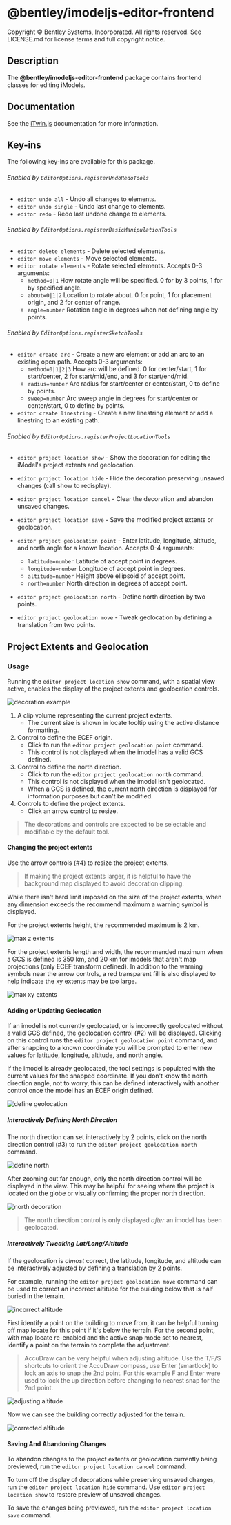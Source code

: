 # @bentley/imodeljs-editor-frontend

Copyright © Bentley Systems, Incorporated. All rights reserved. See LICENSE.md for license terms and full copyright notice.

## Description

The __@bentley/imodeljs-editor-frontend__ package contains frontend classes for editing iModels.

## Documentation

See the [iTwin.js](https://www.itwinjs.org) documentation for more information.

## Key-ins

The following key-ins are available for this package.

###### Enabled by `EditorOptions.registerUndoRedoTools`

* `editor undo all` - Undo all changes to elements.
* `editor undo single` - Undo last change to elements.
* `editor redo` - Redo last undone change to elements.

###### Enabled by `EditorOptions.registerBasicManipulationTools`

* `editor delete elements` - Delete selected elements.
* `editor move elements` - Move selected elements.
* `editor rotate elements` - Rotate selected elements. Accepts 0-3 arguments:
  * `method=0|1` How rotate angle will be specified. 0 for by 3 points, 1 for by specified angle.
  * `about=0|1|2` Location to rotate about. 0 for point, 1 for placement origin, and 2 for center of range.
  * `angle=number` Rotation angle in degrees when not defining angle by points.

###### Enabled by `EditorOptions.registerSketchTools`

* `editor create arc` - Create a new arc element or add an arc to an existing open path. Accepts 0-3 arguments:
  * `method=0|1|2|3` How arc will be defined. 0 for center/start, 1 for start/center, 2 for start/mid/end, and 3 for start/end/mid.
  * `radius=number` Arc radius for start/center or center/start, 0 to define by points.
  * `sweep=number` Arc sweep angle in degrees for start/center or center/start, 0 to define by points.
* `editor create linestring` - Create a new linestring element or add a linestring to an existing path.

###### Enabled by `EditorOptions.registerProjectLocationTools`

* `editor project location show` - Show the decoration for editing the iModel's project extents and geolocation.
* `editor project location hide` - Hide the decoration preserving unsaved changes (call show to redisplay).
* `editor project location cancel` - Clear the decoration and abandon unsaved changes.
* `editor project location save` - Save the modified project extents or geolocation.

* `editor project geolocation point` - Enter latitude, longitude, altitude, and north angle for a known location. Accepts 0-4 arguments:
  * `latitude=number` Latitude of accept point in degrees.
  * `longitude=number` Longitude of accept point in degrees.
  * `altitude=number` Height above ellipsoid of accept point.
  * `north=number` North direction in degrees of accept point.
* `editor project geolocation north` - Define north direction by two points.
* `editor project geolocation move` - Tweak geolocation by defining a translation from two points.

## Project Extents and Geolocation

### Usage

Running the `editor project location show` command, with a spatial view active, enables the display of the project extents and geolocation controls.

![decoration example](https://raw.githubusercontent.com/imodeljs/imodeljs/master/editor/frontend/docs/images/pl_decoration.png "Example of decoration for a geolocated imodel")

1. A clip volume representing the current project extents.
    * The current size is shown in locate tooltip using the active distance formatting.
2. Control to define the ECEF origin.
    * Click to run the `editor project geolocation point` command.
    * This control is not displayed when the imodel has a valid GCS defined.
3. Control to define the north direction.
    * Click to run the `editor project geolocation north` command.
    * This control is not displayed when the imodel isn't geolocated.
    * When a GCS is defined, the current north direction is displayed for information purposes but can't be modified.
4. Controls to define the project extents.
    * Click an arrow control to resize.

> The decorations and controls are expected to be selectable and modifiable by the default tool.

#### Changing the project extents

Use the arrow controls (#4) to resize the project extents.

> If making the project extents larger, it is helpful to have the background map displayed to avoid decoration clipping.

While there isn't hard limit imposed on the size of the project extents, when any dimension exceeds the recommend maximum a warning symbol is displayed.

For the project extents height, the recommended maximum is 2 km.

![max z extents](https://raw.githubusercontent.com/imodeljs/imodeljs/master/editor/frontend/docs/images/pl_extent_z.png "Example of z extents larger than recommended")

For the project extents length and width, the recommended maximum when a GCS is defined is 350 km, and 20 km for imodels that aren't map projections (only ECEF transform defined). In addition to the warning symbols near the arrow controls, a red transparent fill is also displayed to help indicate the xy extents may be too large.

![max xy extents](https://raw.githubusercontent.com/imodeljs/imodeljs/master/editor/frontend/docs/images/pl_extent_xy.png "Example of z extents larger than recommended")

#### Adding or Updating Geolocation

If an imodel is not currently geolocated, or is incorrectly geolocated without a valid GCS defined, the geolocation control (#2) will be displayed. Clicking on this control runs the `editor project geolocation point` command, and after snapping to a known coordinate you will be prompted to enter new values for latitude, longitude, altitude, and north angle.

If the imodel is already geolocated, the tool settings is populated with the current values for the snapped coordinate. If you don't know the north direction angle, not to worry, this can be defined interactively with another control once the model has an ECEF origin defined.

![define geolocation](https://raw.githubusercontent.com/imodeljs/imodeljs/master/editor/frontend/docs/images/pl_geolocate.png "Example of defining ECEF origin")

##### Interactively Defining North Direction

The north direction can set interactively by 2 points, click on the north direction control (#3) to run the  `editor project geolocation north` command.

![define north](https://raw.githubusercontent.com/imodeljs/imodeljs/master/editor/frontend/docs/images/pl_north_1.png "Example of defining north direction by 2 points")

After zooming out far enough, only the north direction control will be displayed in the view. This may be helpful for seeing where the project is located on the globe or visually confirming the proper north direction.

![north decoration](https://raw.githubusercontent.com/imodeljs/imodeljs/master/editor/frontend/docs/images/pl_north_2.png "Example of north decoration when zoomed out")

> The north direction control is only displayed *after* an imodel has been geolocated.

##### Interactively Tweaking Lat/Long/Altitude

If the geolocation is *almost* correct, the latitude, longitude, and altitude can be interactively adjusted by defining a translation by 2 points.

For example, running the `editor project geolocation move` command can be used to correct an incorrect altitude for the building below that is half buried in the terrain.

![incorrect altitude](https://raw.githubusercontent.com/imodeljs/imodeljs/master/editor/frontend/docs/images/pl_move_1.png "Example of incorrect altitude")

First identify a point on the building to move from, it can be helpful turning off map locate for this point if it's below the terrain. For the second point, with map locate re-enabled and the active snap mode set to nearest, identify a point on the terrain to complete the adjustment.

> AccuDraw can be very helpful when adjusting altitude. Use the T/F/S shortcuts to orient the AccuDraw compass, use Enter (smartlock) to lock an axis to snap the 2nd point. For this example F and Enter were used to lock the up direction before changing to nearest snap for the 2nd point.

![adjusting altitude](https://raw.githubusercontent.com/imodeljs/imodeljs/master/editor/frontend/docs/images/pl_move_2.png "Example of interactively adjusting altitude")

Now we can see the building correctly adjusted for the terrain.

![corrected altitude](https://raw.githubusercontent.com/imodeljs/imodeljs/master/editor/frontend/docs/images/pl_move_3.png "Example of corrected altitude")

#### Saving And Abandoning Changes

To abandon changes to the project extents or geolocation currently being previewed, run the `editor project location cancel` command.

To turn off the display of decorations while preserving unsaved changes, run the `editor project location hide` command. Use `editor project location show` to restore preview of unsaved changes.

To save the changes being previewed, run the `editor project location save` command.
